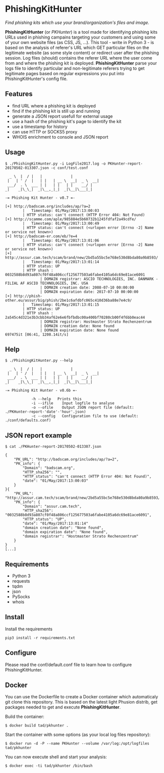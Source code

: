 # PhishingKitHunter
*Find phishing kits which use your brand/organization's files and image.*

**PhishingKitHunter** (or *PKHunter*) is a tool made for identifying phishing kits URLs used in phishing campains targeting your customers and using some of your own website files (as CSS, JS, ...).
This tool - write in Python 3 - is based on the analysis of referer's URL which GET particular files on the legitimate website (as some style content) or redirect user after the phishing session. Log files (should) contains the referer URL where the user come from and where the phishing kit is deployed.
**PhishingKitHunter** parse your logs file to identify particular and non-legitimate referers trying to get legitimate pages based on regular expressions you put into PhishingKitHunter's config file.

## Features
- find URL where a phishing kit is deployed
- find if the phishing kit is still up and running
- generate a JSON report usefull for external usage
- use a hash of the phishing kit's page to identify the kit
- use a timestamp for history
- can use HTTP or SOCKS5 proxy
- WHOIS enrichment to console and JSON report

## Usage
~~~
$ ./PhishingKitHunter.py -i LogFile2017.log -o PKHunter-report-20170502-013307.json -c conf/test.conf

  _ \  |  / |   |             |            
 |   | ' /  |   | |   | __ \  __|  _ \  __|
 ___/  . \  ___ | |   | |   | |    __/ |   
_|    _|\_\_|  _|\__,_|_|  _|\__|\___|_|   

-= Phishing Kit Hunter - v0.7 =-

[+] http://badscam.org/includes/ap/?a=2
		|   Timestamp: 01/May/2017:13:00:03
		| HTTP status: can't connect (HTTP Error 404: Not Found)
[+] http://scamme.com/aple/985884e5b60732b1245fdfaf2a49cdfe/
		|   Timestamp: 01/May/2017:13:00:49
		| HTTP status: can't connect (<urlopen error [Errno -2] Name or service not known>)
[+] http://badscam-er.com/eb/?e=4
		|   Timestamp: 01/May/2017:13:01:06
		| HTTP status: can't connect (<urlopen error [Errno -2] Name or service not known>)
[+] http://assur.cam.tech/scam/brand/new/2bd5a55bc5e768e530d8bda80a9b8593/
		|   Timestamp: 01/May/2017:13:01:14
		| HTTP status: UP
		| HTTP shash : 0032588b8d93a807cf0f48a806ccf125677503a6fabe4105a6dc69e81ace6091
                | DOMAIN registrar: ASCIO TECHNOLOGIES, INC. DANMARK - FILIAL AF ASCIO TECHNOLOGIES, INC. USA
                | DOMAIN creation date: 2008-07-10 00:00:00
                | DOMAIN expiration date: 2017-07-10 00:00:00
[+] http://phish-other.eu/assur/big/phish/2be1c6afdbfc065c410d36ba88e7e4c9/
		|   Timestamp: 01/May/2017:13:01:15
		| HTTP status: UP
		| HTTP shash : 2a545c4d321e3b3cbb34af62e6e6fbfbdbc00a400bf70280cb00f4f6bb0eac44
                | DOMAIN registrar: Hostmaster Strato Rechenzentrum
                | DOMAIN creation date: None found
                | DOMAIN expiration date: None found
697475it [06:41, 1208.14it/s]
~~~

## Help
~~~
$ ./PhishingKitHunter.py --help

  _ \  |  / |   |             |            
 |   | ' /  |   | |   | __ \  __|  _ \  __|
 ___/  . \  ___ | |   | |   | |    __/ |   
_|    _|\_\_|  _|\__,_|_|  _|\__|\___|_|    

-= Phishing Kit Hunter - v0.6b =-

			-h --help   Prints this
			-i --ifile    Input logfile to analyse
			-o --ofile    Output JSON report file (default: ./PKHunter-report-'date'-'hour'.json)
			-c --config   Configuration file to use (default: ./conf/defaults.conf)
~~~

## JSON report example
~~~
$ cat ./PKHunter-report-20170502-013307.json

{
    "PK_URL": "http://badscam.org/includes/ap/?a=2",
    "PK_info": {
        "Domain": "badscam.org",
        "HTTP_sha256": "",
        "HTTP_status": "can't connect (HTTP Error 404: Not Found)",
        "date": "01/May/2017:13:00:03"
    }
}{
    "PK_URL": "http://assur.cam.tech/scam/brand/new/2bd5a55bc5e768e530d8bda80a9b8593/",
    "PK_info": {
        "Domain": "assur.cam.tech",
        "HTTP_sha256": "0032588b8d93a807cf0f48a806ccf125677503a6fabe4105a6dc69e81ace6091",
        "HTTP_status": "UP",
        "date": "01/May/2017:13:01:14"
        "domain creation date": "None found",
        "domain expiration date": "None found",
        "domain registrar": "Hostmaster Strato Rechenzentrum"
    }
}
[...]
~~~

## Requirements
* Python 3
* requests
* tqdm
* json
* PySocks
* whois

## Install
Install the requirements
~~~
pip3 install -r requirements.txt
~~~

## Configure
Please read the conf/default.conf file to learn how to configure PhishingKitHunter.

## Docker
You can use the Dockerfile to create a Docker container which automaticaly git clone this repository.
This is based on the latest light Phusion distrib, get packages needed to get and execute **PhishingKitHunter**.

Build the container:
~~~
$ docker build tad/pkhunter .
~~~

Start the container with some options (as your local log files repository):
~~~
$ docker run -d -P --name PKHunter --volume /var/log:/opt/logfiles tad/pkhunter
~~~

You can now execute  shell and start your analysis:
~~~
$ docker exec -ti tad/pkhunter /bin/bash
~~~
